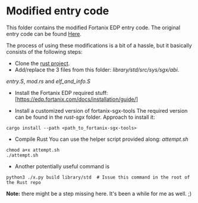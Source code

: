 # Modified entry code
This folder contains the modified Fortanix EDP entry code.
The original entry code can be found [Here](https://github.com/rust-lang/rust/tree/42983a28ab3c70728da7a9b932b667c978dd898d/library/std/src/sys/sgx/abi). 

The process of using these modifications is a bit of a hassle, but it basically consists of the following steps:
- Clone the [rust project](https://github.com/rust-lang/rust).
- Add/replace the 3 files from this folder: *library/std/src/sys/sgx/abi*.

*entry.S*, *mod.rs* and *elf_and_info.S* 

- Install the Fortanix EDP required stuff: [https://edp.fortanix.com/docs/installation/guide/]

- Install a customized version of fortanix-sgx-tools
The required version can be found in the *rust-sgx* folder.
Approach to install it:
```
cargo install --path <path_to_fortanix-sgx-tools>
```

- Compile Rust
You can use the helper script provided along: *attempt.sh*
```
chmod a+x attempt.sh
./attempt.sh
```

- Another potentially useful command is
```
python3 ./x.py build library/std  # Issue this command in the root of the Rust repo 
```

**Note:** there might be a step missing here. It's been a while for me as well. ;)
